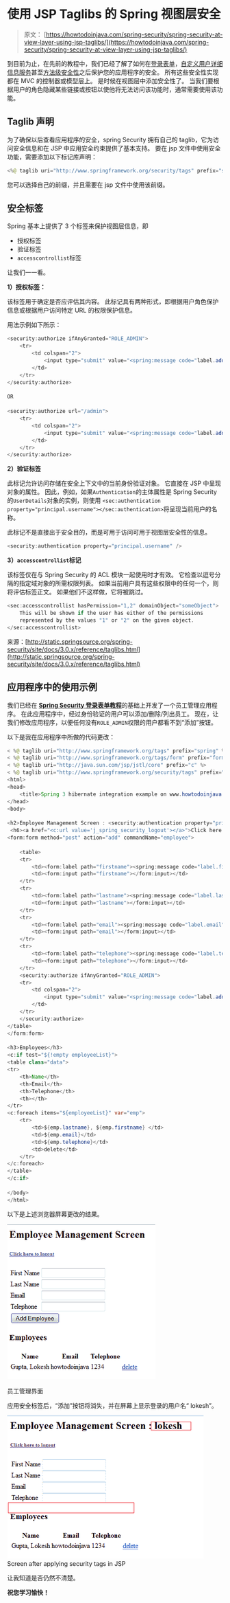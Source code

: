 # 使用 JSP Taglibs 的 Spring 视图层安全

> 原文： [https://howtodoinjava.com/spring-security/spring-security-at-view-layer-using-jsp-taglibs/](https://howtodoinjava.com/spring-security/spring-security-at-view-layer-using-jsp-taglibs/)

到目前为止，在先前的教程中，我们已经了解了如何在[登录表单](//howtodoinjava.com/spring/spring-security/login-form-based-spring-3-security-example/)，[自定义用户详细信息服务](//howtodoinjava.com/spring/spring-security/custom-userdetailsservice-example-for-spring-3-security/)甚至[方法级安全性](//howtodoinjava.com/spring/spring-security/spring-3-method-level-security-example-using-preauthorize-and-secured/)之后保护您的应用程序的安全。 所有这些安全性实现都在 MVC 的控制器或模型层上。 是时候在视图层中添加安全性了。 当我们要根据用户的角色隐藏某些链接或按钮以使他将无法访问该功能时，通常需要使用该功能。

## **Taglib 声明**

为了确保以后查看应用程序的安全，spring Security 拥有自己的 taglib，它为访问安全信息和在 JSP 中应用安全约束提供了基本支持。 要在 jsp 文件中使用安全功能，需要添加以下标记库声明：

```java
<%@ taglib uri="http://www.springframework.org/security/tags" prefix="security" %>
```

您可以选择自己的前缀，并且需要在 jsp 文件中使用该前缀。

## **安全标签**

Spring 基本上提供了 3 个标签来保护视图层信息，即

*   授权标签
*   验证标签
*   `accesscontrollist`标签

让我们一一看。

**1）授权标签：**

该标签用于确定是否应评估其内容。 此标记具有两种形式，即根据用户角色保护信息或根据用户访问特定 URL 的权限保护信息。

用法示例如下所示：

```java
<security:authorize ifAnyGranted="ROLE_ADMIN">
    <tr>
        <td colspan="2">
            <input type="submit" value="<spring:message code="label.add"/>"/>
        </td>
    </tr>
</security:authorize>

OR

<security:authorize url="/admin">
    <tr>
        <td colspan="2">
            <input type="submit" value="<spring:message code="label.add"/>"/>
        </td>
    </tr>
</security:authorize>

```

**2）验证标签**

此标记允许访问存储在安全上下文中的当前身份验证对象。 它直接在 JSP 中呈现对象的属性。 因此，例如，如果`Authentication`的主体属性是 Spring Security 的`UserDetails`对象的实例，则使用 `<sec:authentication property="principal.username"></sec:authentication>`将呈现当前用户的名称。

此标记不是直接出于安全目的，而是可用于访问可用于视图层安全性的信息。

```java
<security:authentication property="principal.username" />
```

**3）`accesscontrollist`标记**

该标签仅在与 Spring Security 的 ACL 模块一起使用时才有效。 它检查以逗号分隔的指定域对象的所需权限列表。 如果当前用户具有这些权限中的任何一个，则将评估标签正文。 如果他们不这样做，它将被跳过。

```java
<sec:accesscontrollist hasPermission="1,2" domainObject="someObject">
	This will be shown if the user has either of the permissions
	represented by the values "1" or "2" on the given object.
</sec:accesscontrollist>

```

来源：[http://static.springsource.org/spring-security/site/docs/3.0.x/reference/taglibs.html](http://static.springsource.org/spring-security/site/docs/3.0.x/reference/taglibs.html)

## **应用程序**中的使用示例

我们已经在 [**Spring Security 登录表单教程**](//howtodoinjava.com/spring/spring-security/login-form-based-spring-3-security-example/)的基础上开发了一个员工管理应用程序。 在此应用程序中，经过身份验证的用户可以添加/删除/列出员工。 现在，让我们修改应用程序，以便任何没有`ROLE_ADMIN`权限的用户都看不到“添加”按钮。

以下是我在应用程序中所做的代码更改：

```java
< %@ taglib uri="http://www.springframework.org/tags" prefix="spring" %>
< %@ taglib uri="http://www.springframework.org/tags/form" prefix="form" %>
< %@ taglib uri="http://java.sun.com/jsp/jstl/core" prefix="c" %>
< %@ taglib uri="http://www.springframework.org/security/tags" prefix="security" %>
<html>
<head>
    <title>Spring 3 hibernate integration example on www.howtodoinjava.com</title>
</head>
<body>

<h2>Employee Management Screen : <security:authentication property="principal.username"></security:authentication></h2>
 <h6><a href="<c:url value='j_spring_security_logout'></a>">Click here to logout</h6>
<form:form method="post" action="add" commandName="employee">

    <table>
    <tr>
        <td><form:label path="firstname"><spring:message code="label.firstname"></spring:message></form:label></td>
        <td><form:input path="firstname"></form:input></td>
    </tr>
    <tr>
        <td><form:label path="lastname"><spring:message code="label.lastname"></spring:message></form:label></td>
        <td><form:input path="lastname"></form:input></td>
    </tr>
    <tr>
        <td><form:label path="email"><spring:message code="label.email"></spring:message></form:label></td>
        <td><form:input path="email"></form:input></td>
    </tr>
    <tr>
        <td><form:label path="telephone"><spring:message code="label.telephone"></spring:message></form:label></td>
        <td><form:input path="telephone"></form:input></td>
    </tr>
    <security:authorize ifAnyGranted="ROLE_ADMIN">
    <tr>
        <td colspan="2">
            <input type="submit" value="<spring:message code="label.add"/>"/>
        </td>
    </tr>
    </security:authorize>
</table>
</form:form>

<h3>Employees</h3>
<c:if test="${!empty employeeList}">
<table class="data">
<tr>
    <th>Name</th>
    <th>Email</th>
    <th>Telephone</th>
    <th></th>
</tr>
<c:foreach items="${employeeList}" var="emp">
    <tr>
        <td>${emp.lastname}, ${emp.firstname} </td>
        <td>${emp.email}</td>
        <td>${emp.telephone}</td>
        <td>delete</td>
    </tr>
</c:foreach>
</table>
</c:if>

</body>
</html>

```

以下是上述浏览器屏幕更改的结果。

![Employee management screen](img/641b7f2a3473a963873905bb4bfe8c5c.jpg)

员工管理界面

应用安全标签后，“添加”按钮将消失，并在屏幕上显示登录的用户名“ lokesh”。

![Spring jsp tags demo](img/1a8bd4b18b1fc5520f692f1434faac2b.jpg)
Screen after applying security tags in JSP

让我知道是否仍然不清楚。

**祝您学习愉快！**